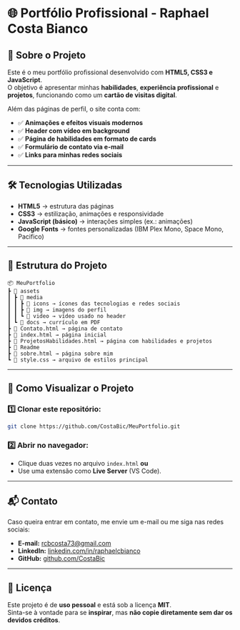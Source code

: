 # 🌐 Portfólio Profissional - Raphael Costa Bianco

## 📌 Sobre o Projeto

Este é o meu portfólio profissional desenvolvido com **HTML5, CSS3 e JavaScript**.  
O objetivo é apresentar minhas **habilidades**, **experiência profissional** e **projetos**, funcionando como um **cartão de visitas digital**.

Além das páginas de perfil, o site conta com:
- ✅ **Animações e efeitos visuais modernos**
- ✅ **Header com vídeo em background**
- ✅ **Página de habilidades em formato de cards**
- ✅ **Formulário de contato via e-mail**
- ✅ **Links para minhas redes sociais**

---

## 🛠️ Tecnologias Utilizadas

- **HTML5** → estrutura das páginas  
- **CSS3** → estilização, animações e responsividade  
- **JavaScript (básico)** → interações simples (ex.: animações)  
- **Google Fonts** → fontes personalizadas (IBM Plex Mono, Space Mono, Pacifico)  

---

## 📂 Estrutura do Projeto

```
📦 MeuPortfolio
┣ 📂 assets
┃ ┣ 📂 media
┃ ┃ ┣ 📂 icons → ícones das tecnologias e redes sociais
┃ ┃ ┣ 📂 img → imagens do perfil
┃ ┃ ┗ 📂 video → vídeo usado no header
┃ ┗ 📂 docs → currículo em PDF
┣ 📜 Contato.html → página de contato
┣ 📜 index.html → página inicial
┣ 📜 ProjetosHabilidades.html → página com habilidades e projetos
┣ 📜 Readme
┣ 📜 sobre.html → página sobre mim
┗ 📜 style.css → arquivo de estilos principal
```

---

## 🚀 Como Visualizar o Projeto

### 1️⃣ Clonar este repositório:

```bash
git clone https://github.com/CostaBic/MeuPortfolio.git
```

### 2️⃣ Abrir no navegador:

- Clique duas vezes no arquivo `index.html` **ou**  
- Use uma extensão como **Live Server** (VS Code).

---

## 📬 Contato

Caso queira entrar em contato, me envie um e-mail ou me siga nas redes sociais:

- **E-mail:** rcbcosta73@gmail.com  
- **LinkedIn:** [linkedin.com/in/raphaelcbianco](https://linkedin.com/in/raphaelcbianco)  
- **GitHub:** [github.com/CostaBic](https://github.com/CostaBic)

---

## 📄 Licença

Este projeto é de **uso pessoal** e está sob a licença **MIT**.  
Sinta-se à vontade para se **inspirar**, mas **não copie diretamente sem dar os devidos créditos**.
